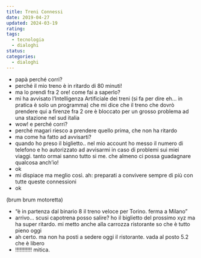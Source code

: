 ```yaml
---
title: Treni Connessi
date: 2019-04-27
updated: 2024-03-19
rating: 
tags:
  - tecnologia
  - dialoghi
status: 
categories:
  - dialoghi
---
```


- papà perché corri?
- perché il mio treno è in ritardo di 80 minuti!
- ma lo prendi fra 2 ore! come fai a saperlo?
- mi ha avvisato l’Intelligenza Artificiale dei treni (si fa per dire eh... in pratica è solo un programma) che mi dice che il treno che dovrò prendere qui a firenze fra 2 ore è bloccato per un grosso problema ad una stazione nel sud italia
- wow! e perché corri?
- perché magari riesco a prendere quello prima, che non ha ritardo
- ma come ha fatto ad avvisarti?
- quando ho preso il biglietto.. nel mio account ho messo il numero di telefono e ho autorizzato ad avvisarmi in caso di problemi sui miei viaggi. tanto ormai sanno tutto si me. che almeno ci possa guadagnare qualcosa anch’io!
- ok
- mi dispiace ma meglio così. ah: preparati a convivere sempre di più con tutte queste connessioni
- ok

(brum brum motoretta)

- “è in partenza dal binario 8 il treno veloce per Torino. ferma a Milano”
- arrivo... scusi capotrena posso salire? ho il biglietto del prossimo xyz ma ha super ritardo. mi metto anche alla carrozza ristorante so che è tutto pieno oggi
- ah certo. ma non ha posti a sedere oggi il ristorante. vada al posto 5.2 che è libero
- !!!!!!!!!!! mitica.
